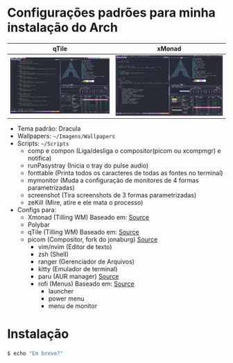 # Configurações padrões para minha instalação do Arch

|qTile|xMonad|
|-|-|
|![img](https://raw.githubusercontent.com/DaniloFranca01/mydotfiles/master/Imagens/WMPreviews/qTilePreview.png)|![img](https://raw.githubusercontent.com/DaniloFranca01/mydotfiles/master/Imagens/WMPreviews/xMonadPreview.png)|

- Tema padrão: Dracula
- Wallpapers: `~/Imagens/Wallpapers`
- Scripts: `~/Scripts`
  -  comp e compon (Liga/desliga o compositor(picom ou xcompmgr) e notifica)
  -  runPasystray (Inicia o tray do pulse audio)
  -  fonttable (Printa todos os caracteres de todas as fontes no terminal)
  -  mymonitor (Muda a configuração de monitores de 4 formas parametrizadas)
  -  screenshot (Tira screenshots de 3 formas parametrizadas)
  -  zeKill (Mire, atire e ele mata o processo)
- Configs para:
  - Xmonad (Tilling WM) Baseado em: [Source](https://gitlab.com/dwt1/dotfiles)
  - Polybar 
  - qTile (Tilling WM) Baseado em: [Source](https://gitlab.com/dwt1/dotfiles)
  - picom (Compositor, fork do jonaburg) [Source](https://github.com/jonaburg/picom)
	- vim/nvim (Editor de texto)
	- zsh (Shell)
	- ranger (Gerenciador de Arquivos)
	- kitty (Emulador de terminal)
	- paru (AUR manager) [Source](https://github.com/Morganamilo/paru)
	- rofi (Menus) Baseado em: [Source](https://github.com/adi1090x/rofi)
	  - launcher
	  - power menu
	  - menu de monitor

# Instalação

``` bash
$ echo "Em breve?"
```
